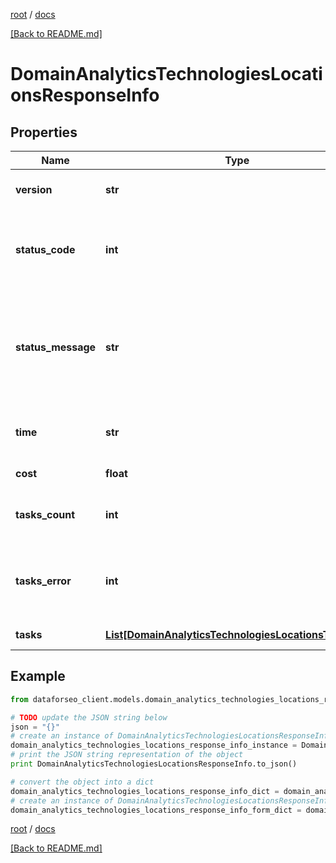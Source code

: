 [root](./../ "root") / [docs](./ "docs")

[[Back to README.md]](./../README.md "[Back to README.md]")

# DomainAnalyticsTechnologiesLocationsResponseInfo

## Properties

Name | Type | Description | Notes
------------ | ------------- | ------------- | -------------
**version** | **str** | the current version of the API | [optional]
**status_code** | **int** | general status code you can find the full list of the response codes here | [optional]
**status_message** | **str** | general informational message you can find the full list of general informational messages here | [optional]
**time** | **str** | total execution time, seconds | [optional]
**cost** | **float** | total tasks cost, USD | [optional]
**tasks_count** | **int** | the number of tasks in the tasks array | [optional]
**tasks_error** | **int** | the number of tasks in the tasks array returned with an error | [optional]
**tasks** | [**List[DomainAnalyticsTechnologiesLocationsTaskInfo]**](DomainAnalyticsTechnologiesLocationsTaskInfo.md) | array of tasks | [optional]

## Example

```python
from dataforseo_client.models.domain_analytics_technologies_locations_response_info import DomainAnalyticsTechnologiesLocationsResponseInfo

# TODO update the JSON string below
json = "{}"
# create an instance of DomainAnalyticsTechnologiesLocationsResponseInfo from a JSON string
domain_analytics_technologies_locations_response_info_instance = DomainAnalyticsTechnologiesLocationsResponseInfo.from_json(json)
# print the JSON string representation of the object
print DomainAnalyticsTechnologiesLocationsResponseInfo.to_json()

# convert the object into a dict
domain_analytics_technologies_locations_response_info_dict = domain_analytics_technologies_locations_response_info_instance.to_dict()
# create an instance of DomainAnalyticsTechnologiesLocationsResponseInfo from a dict
domain_analytics_technologies_locations_response_info_form_dict = domain_analytics_technologies_locations_response_info.from_dict(domain_analytics_technologies_locations_response_info_dict)
```

  

[root](./../ "root") / [docs](./ "docs")

[[Back to README.md]](./../README.md "[Back to README.md]")